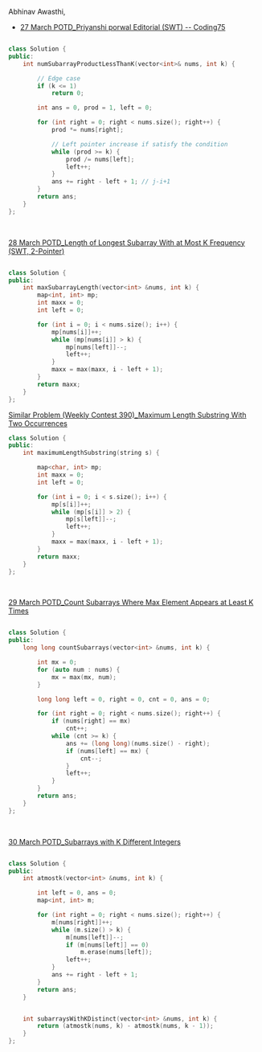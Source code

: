 

Abhinav Awasthi, <br>
  - [ 27 March POTD_Priyanshi porwal Editorial (SWT) -- Coding75](https://coding75.com/dsa-cp/leetcode-potd/subarray-product-less-than-k-27-Mar-2024)

```cpp

class Solution {
public:
    int numSubarrayProductLessThanK(vector<int>& nums, int k) {

        // Edge case
        if (k <= 1)
            return 0;

        int ans = 0, prod = 1, left = 0;

        for (int right = 0; right < nums.size(); right++) {
            prod *= nums[right];

            // Left pointer increase if satisfy the condition
            while (prod >= k) {
                prod /= nums[left];
                left++;
            }
            ans += right - left + 1; // j-i+1
        }
        return ans;
    }
};
```

<br>

[28 March POTD_Length of Longest Subarray With at Most K Frequency (SWT, 2-Pointer)](https://youtu.be/OkaGdh6MTsA?feature=shared)

```cpp

class Solution {
public:
    int maxSubarrayLength(vector<int> &nums, int k) {
        map<int, int> mp;
        int maxx = 0;
        int left = 0;

        for (int i = 0; i < nums.size(); i++) {
            mp[nums[i]]++;
            while (mp[nums[i]] > k) {
                mp[nums[left]]--;
                left++;
            }
            maxx = max(maxx, i - left + 1);
        }
        return maxx;
    }
};

```

[Similar Problem (Weekly Contest 390)_Maximum Length Substring With Two Occurrences](https://youtu.be/q5F1DA4MsR0?feature=shared)

```cpp
class Solution {
public:
    int maximumLengthSubstring(string s) {

        map<char, int> mp;
        int maxx = 0;
        int left = 0;

        for (int i = 0; i < s.size(); i++) {
            mp[s[i]]++;
            while (mp[s[i]] > 2) {
                mp[s[left]]--;
                left++;
            }
            maxx = max(maxx, i - left + 1);
        }
        return maxx;
    }
};
```


<br>

[29 March POTD_Count Subarrays Where Max Element Appears at Least K Times](https://youtu.be/xJUSgNVMO7c?feature=shared)

```cpp

class Solution {
public:
    long long countSubarrays(vector<int> &nums, int k) {

        int mx = 0;
        for (auto num : nums) {
            mx = max(mx, num);
        }

        long long left = 0, right = 0, cnt = 0, ans = 0;

        for (int right = 0; right < nums.size(); right++) {
            if (nums[right] == mx)
                cnt++;
            while (cnt >= k) {
                ans += (long long)(nums.size() - right);
                if (nums[left] == mx) {
                    cnt--;
                }
                left++;
            }
        }
        return ans;
    }
};

```

<br>

[30 March POTD_Subarrays with K Different Integers](https://youtu.be/37NJfaJOlmg?feature=shared)

```cpp

class Solution {
public:
    int atmostk(vector<int> &nums, int k) {

        int left = 0, ans = 0;
        map<int, int> m;

        for (int right = 0; right < nums.size(); right++) {
            m[nums[right]]++;
            while (m.size() > k) {
                m[nums[left]]--;
                if (m[nums[left]] == 0)
                    m.erase(nums[left]);
                left++;
            }
            ans += right - left + 1;
        }
        return ans;
    }


    int subarraysWithKDistinct(vector<int> &nums, int k) {
        return (atmostk(nums, k) - atmostk(nums, k - 1));
    }
};

```

